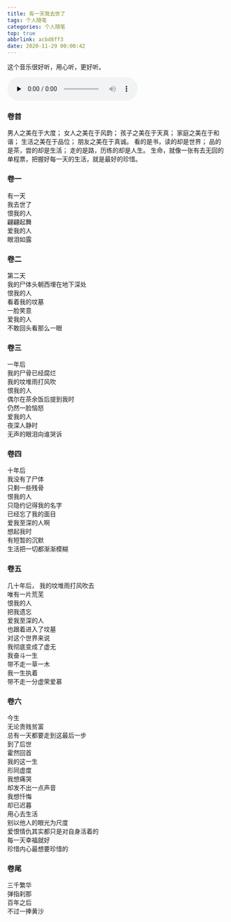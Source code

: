 ```yaml
---
title: 有一天我去世了
tags: 个人随笔
categories: 个人随笔
top: true
abbrlink: acbd8ff3
date: 2020-11-29 00:00:42
---
```


这个音乐很好听，用心听，更好听。

<audio id="audio" controls="" preload="none">
<source id="mp3" src="https://www.baifachuan.com/001.m4a">
</audio>

### 卷首

男人之美在于大度；
女人之美在于风韵；
孩子之美在于天真；
家庭之美在于和谐；
生活之美在于品位；
朋友之美在于真诚。
看的是书，读的却是世界；
品的是茶，尝的却是生活；
走的是路，历练的却是人生。
生命，就像一张有去无回的单程票，把握好每一天的生活，就是最好的珍惜。


### 卷一

有一天  
我去世了  
恨我的人  
翩翩起舞   
爱我的人     
眼泪如露

### 卷二
第二天  
我的尸体头朝西埋在地下深处    
恨我的人   
看着我的坟墓    
一脸笑意   
爱我的人   
不敢回头看那么一眼   

### 卷三
一年后    
我的尸骨已经腐烂   
我的坟堆雨打风吹   
恨我的人   
偶尔在茶余饭后提到我时   
仍然一脸恼怒    
爱我的人   
夜深人静时    
无声的眼泪向谁哭诉    

### 卷四
十年后   
我没有了尸体   
只剩一些残骨   
恨我的人   
只隐约记得我的名字    
已经忘了我的面目    
爱我至深的人啊   
想起我时   
有短暂的沉默    
生活把一切都渐渐模糊   

### 卷五
几十年后，
我的坟堆雨打风吹去   
唯有一片荒芜   
恨我的人    
把我遗忘   
爱我至深的人   
也跟着进入了坟墓   
对这个世界来说   
我彻底变成了虚无   
我奋斗一生    
带不走一草一木   
我一生执着    
带不走一分虚荣爱慕   

### 卷六
今生   
无论贵贱贫富   
总有一天都要走到这最后一步    
到了后世    
霍然回首    
我的这一生   
形同虚度   
我想痛哭   
却发不出一点声音  
我想忏悔  
却已迟暮   
用心去生活   
别以他人的眼光为尺度   
爱恨情仇其实都只是对自身活着的   
每一天幸福就好   
珍惜内心最想要珍惜的   

### 卷尾
三千繁华   
弹指刹那   
百年之后   
不过一捧黄沙    
